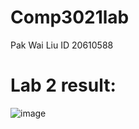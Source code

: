# Comp3021lab
Pak Wai Liu ID 20610588

# Lab 2 result: 
![image](https://user-images.githubusercontent.com/67176560/155654227-cd2bf0a7-30de-415c-a85d-bfdfd8737806.png)
